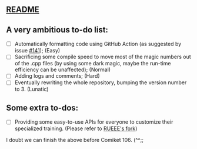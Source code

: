 ## [README](https://github.com/touhouworldcup/thprac/blob/master/README.md)

## A very ambitious to-do list:

- [ ] Automatically formatting code using GitHub Action (as suggested by issue [#141](https://github.com/touhouworldcup/thprac/issues/141)); (Easy)
- [ ] Sacrificing some compile speed to move most of the magic numbers out of the .cpp files (by using some dark magic, maybe the run-time efficiency can be unaffected); (Normal)
- [ ] Adding logs and comments; (Hard)
- [ ] Eventually rewriting the whole repository, bumping the version number to 3. (Lunatic)

## Some extra to-dos:

- [ ] Providing some easy-to-use APIs for everyone to customize their specialized training. (Please refer to [RUEEE's fork](https://github.com/RUEEE/thprac))

I doubt we can finish the above before Comiket 106. (^^;;
